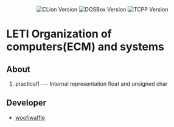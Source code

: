 <p align = "center">
  <img src = "https://img.shields.io/badge/Engine-CLion%202023.2.1-green" alt = "CLion Version">
  <img src = "https://img.shields.io/badge/DOSBox-0.74.3-blue" alt = "DOSBox Version">
  <img src = "https://img.shields.io/badge/TurboC%2B%2B-1.01-blue" alt = "TCPP Version">
</p>

# LETI Organization of computers(ECM) and systems

## About

1. practical1 --- Internal representation float and unsigned char
 
 ## Developer

*  [woofiwaffle](https://github.com/woofiwaffle)
